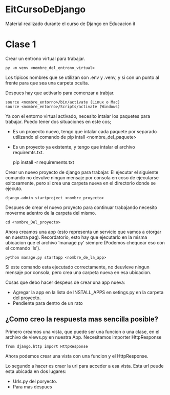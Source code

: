 # EitCursoDeDjango
Material realizado durante el curso de Django en Educacion it

# Clase 1

Crear un entrono virtual para trabajar.

    py -m venv <nombre_del_entrono_virtual>

Los tipicos nombres que se utilizan son .env y .venv, y si con un punto al frente para que sea una carpeta oculta. 

Despues hay que activarlo para comenzar a trabjar.

    source <nombre_entorno>/bin/activate (Linux o Mac)
    source <nombre_entorno>/Scripts/activate (Windows)

Ya con el entorno virtual activado, necesito intalar los paquetes para trabajar. Puedo tener dos situaciones en este cos;

* Es un proyecto nuevo, tengo que intalar cada paquete por separado utilizando el comando de 
    pip intall <nombre_del_paquete>

* Es un proyecto ya existente, y tengo que intalar el archivo requiremts.txt.

    pip install -r requirements.txt

Crear un nuevo proyecto de django para trabajar. El ejecutar el siguiente comando no devulve ningun mensaje por consola en coso de ejecutarse exitosamente, pero si crea una carpeta nueva en el directorio donde se ejecuto.

    django-admin startproject <nombre_proyecto>

Despues de crear el nuevo proyecto para continuar trabajando necesito moverme adentro de la carpeta del mismo.

    cd <nombre_Del_proyecto>

Ahora creamos una app (esto representa un servicio que vamos a otorgar en nuestra pag). Recordatorio, esto hay que ejecutarlo en la misma ubicacion que el archivo 'manage.py' siempre (Podemos chequear eso con el comando 'ls').

    python manage.py startapp <nombre_de_la_app>

Si este comando esta ejecutado correctamente, no deuvleve ningun mensaje por consola, pero crea una carpeta nueva en esa ubicacion. 

Cosas que debo hacer despeus de crear una app nueva:
* Agregar la app en la lista de INSTALL_APPS en setings.py en la carpeta del proyecto. 
* Pendiente para dentro de un rato

## ¿Como creo la respuesta mas sencilla posible?

Primero creamos una vista, que puede ser una funcion o una clase, en el archivo de views.py en nuestra App. Necesitamos importer HttpResponse

    from django.http import HttpResponse

Ahora podemos crear una vista con una funcion y el HttpResponse.

Lo segundo a hacer es craer la url para acceder a esa vista. Esta url peude esta ubicada en dos lugares:
* Urls.py del poryecto.
* Para mas despues
